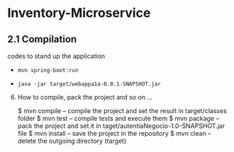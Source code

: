 # **Inventory-Microservice**

## **2.1 Compilation**
codes to stand up the application
-     mvn spring-boot:run
-     java -jar target/webappa1a-0.0.1-SNAPSHOT.jar


6. How to compile, pack the project and so on …


    $ mvn compile – compile the project and set the result in target/classes folder
    $ mvn test – compile tests and execute them
    $ mvn package – pack the project and set it in taget/autentiaNegocio-1.0-SNAPSHOT.jar file
    $ mvn install – save the project in the repository
    $ mvn clean – delete the outgoing directory (target)
